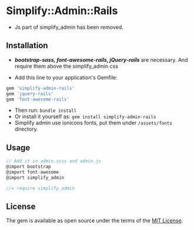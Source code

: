 # Simplify::Admin::Rails
- Js part of simplify\_admin has been removed.

## Installation
- __*bootstrap-sass, font-awesome-rails, jQuery-rails*__ are necessary. And require them above the simplify\_admin css

- Add this line to your application's Gemfile:
```ruby
gem 'simplify-admin-rails'
gem 'jquery-rails'
gem 'font-awesome-rails'
```
- Then run: `bundle install`
- Or install it yourself as: `gem install simplify-admin-rails`
- Simplify admin use ionicons fonts, put them under `/assets/fonts` directory.

## Usage
```javascript
// Add it in admin.scss and admin.js
@import bootstrap
@import font-awesome
@import simplify_admin

//= require simplify_admin
```

## License
The gem is available as open source under the terms of the [MIT License](http://opensource.org/licenses/MIT).
